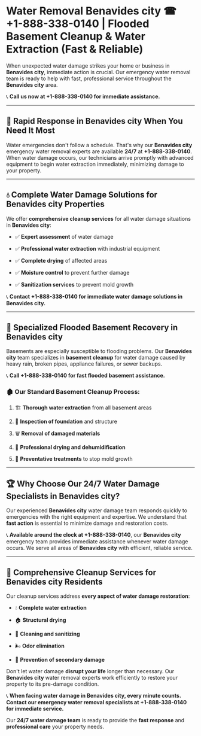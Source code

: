 # Water Removal Benavides city ☎ +1-888-338-0140 | Flooded Basement Cleanup & Water Extraction (Fast & Reliable)

When unexpected water damage strikes your home or business in **Benavides city**, immediate action is crucial. Our emergency water removal team is ready to help with fast, professional service throughout the **Benavides city** area. 

📞 **Call us now at +1-888-338-0140 for immediate assistance.**
---
## 🚀 Rapid Response in Benavides city When You Need It Most
Water emergencies don't follow a schedule. That's why our **Benavides city** emergency water removal experts are available **24/7** at **+1-888-338-0140**. When water damage occurs, our technicians arrive promptly with advanced equipment to begin water extraction immediately, minimizing damage to your property.
---
## 💧 Complete Water Damage Solutions for Benavides city Properties
We offer **comprehensive cleanup services** for all water damage situations in **Benavides city**:
- ✅ **Expert assessment** of water damage  
- ✅ **Professional water extraction** with industrial equipment  
- ✅ **Complete drying** of affected areas  
- ✅ **Moisture control** to prevent further damage  
- ✅ **Sanitization services** to prevent mold growth  
📞 **Contact +1-888-338-0140 for immediate water damage solutions in Benavides city.**
---
## 🌊 Specialized Flooded Basement Recovery in Benavides city
Basements are especially susceptible to flooding problems. Our **Benavides city** team specializes in **basement cleanup** for water damage caused by heavy rain, broken pipes, appliance failures, or sewer backups. 
📞 **Call +1-888-338-0140 for fast flooded basement assistance.**
### 🏚️ Our Standard Basement Cleanup Process:
1. 🏗️ **Thorough water extraction** from all basement areas  
2. 🔎 **Inspection of foundation** and structure  
3. 🗑️ **Removal of damaged materials**  
4. 💨 **Professional drying and dehumidification**  
5. 🚫 **Preventative treatments** to stop mold growth  
---
## 🏆 Why Choose Our 24/7 Water Damage Specialists in Benavides city?
Our experienced **Benavides city** water damage team responds quickly to emergencies with the right equipment and expertise. We understand that **fast action** is essential to minimize damage and restoration costs.
📞 **Available around the clock at +1-888-338-0140**, our **Benavides city** emergency team provides immediate assistance whenever water damage occurs. We serve all areas of **Benavides city** with efficient, reliable service.
---
## 🧹 Comprehensive Cleanup Services for Benavides city Residents
Our cleanup services address **every aspect of water damage restoration**:
- 💧 **Complete water extraction**  
- 🏠 **Structural drying**  
- 🧼 **Cleaning and sanitizing**  
- 🌬️ **Odor elimination**  
- 🚫 **Prevention of secondary damage**  
Don't let water damage **disrupt your life** longer than necessary. Our **Benavides city** water removal experts work efficiently to restore your property to its pre-damage condition.
📞 **When facing water damage in Benavides city, every minute counts. Contact our emergency water removal specialists at +1-888-338-0140 for immediate service.**
Our **24/7 water damage team** is ready to provide the **fast response** and **professional care** your property needs.
